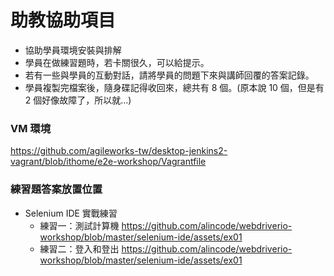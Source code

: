 # 助教協助項目

* 協助學員環境安裝與排解
* 學員在做練習題時，若卡關很久，可以給提示。
* 若有一些與學員的互動對話，請將學員的問題下來與講師回覆的答案記錄。
* 學員複製完檔案後，隨身碟記得收回來，總共有 8 個。(原本說 10 個，但是有 2 個好像故障了，所以就...)

### VM 環境

<https://github.com/agileworks-tw/desktop-jenkins2-vagrant/blob/ithome/e2e-workshop/Vagrantfile>

### 練習題答案放置位置

* Selenium IDE 實戰練習
  * 練習一：測試計算機 <https://github.com/alincode/webdriverio-workshop/blob/master/selenium-ide/assets/ex01>
  * 練習二：登入和登出
  <https://github.com/alincode/webdriverio-workshop/blob/master/selenium-ide/assets/ex01>


